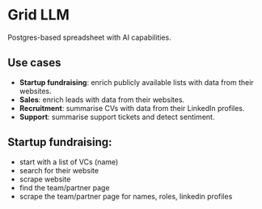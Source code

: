 # Grid LLM

Postgres-based spreadsheet with AI capabilities.

## Use cases

- **Startup fundraising**: enrich publicly available lists with data from their websites.
- **Sales**: enrich leads with data from their websites.
- **Recruitment**: summarise CVs with data from their LinkedIn profiles.
- **Support**: summarise support tickets and detect sentiment.


## Startup fundraising:
- start with a list of VCs (name)
- search for their website
- scrape website
- find the team/partner page
- scrape the team/partner page for names, roles, linkedin profiles